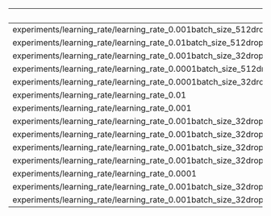 |                                                                         |   accuracy |     loss |
|:------------------------------------------------------------------------|-----------:|---------:|
| experiments/learning_rate/learning_rate_0.001batch_size_512dropout_0.9  |   0.513386 | 4.19811  |
| experiments/learning_rate/learning_rate_0.01batch_size_512dropout_0.9   |   0.459725 | 6.27413  |
| experiments/learning_rate/learning_rate_0.001batch_size_32dropout_0.6   |   0.532738 | 1.86347  |
| experiments/learning_rate/learning_rate_0.0001batch_size_512dropout_0.9 |   0.482051 | 1.54133  |
| experiments/learning_rate/learning_rate_0.0001batch_size_32dropout_0.1  |   0.494048 | 1.43293  |
| experiments/learning_rate/learning_rate_0.01                            |   0.513393 | 1.75908  |
| experiments/learning_rate/learning_rate_0.001                           |   0.90625  | 0.493737 |
| experiments/learning_rate/learning_rate_0.001batch_size_32dropout_0.2   |   0.561508 | 1.67648  |
| experiments/learning_rate/learning_rate_0.001batch_size_32dropout_0.3   |   0.550595 | 1.40144  |
| experiments/learning_rate/learning_rate_0.001batch_size_32dropout_0.1   |   0.566468 | 1.46968  |
| experiments/learning_rate/learning_rate_0.001batch_size_32dropout_0.7   |   0.461806 | 1.61446  |
| experiments/learning_rate/learning_rate_0.0001                          |   0.877976 | 0.88992  |
| experiments/learning_rate/learning_rate_0.001batch_size_32dropout_0.5   |   0.530754 | 1.44028  |
| experiments/learning_rate/learning_rate_0.001batch_size_32dropout_0.4   |   0.550595 | 1.54817  |
